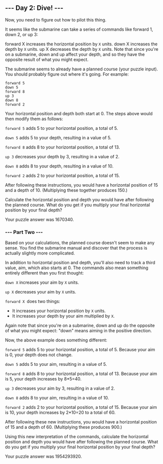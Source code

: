## --- Day 2: Dive! ---

Now, you need to figure out how to pilot this thing.

It seems like the submarine can take a series of commands like forward 1, down 2, or up 3:

forward X increases the horizontal position by `X` units.
down X increases the depth by `X` units.
up X decreases the depth by `X` units.
Note that since you're on a submarine, down and up affect your depth, and so they have the opposite result of what you might expect.

The submarine seems to already have a planned course (your puzzle input). You should probably figure out where it's going. For example:
```
forward 5
down 5
forward 8
up 3
down 8
forward 2
```
Your horizontal position and depth both start at 0. The steps above would then modify them as follows:

`forward 5` adds 5 to your horizontal position, a total of 5.

`down 5` adds 5 to your depth, resulting in a value of 5.

`forward 8` adds 8 to your horizontal position, a total of 13.

`up 3` decreases your depth by 3, resulting in a value of 2.

`down 8` adds 8 to your depth, resulting in a value of 10.

`forward 2` adds 2 to your horizontal position, a total of 15.

After following these instructions, you would have a horizontal position of 15 and a depth of 10. (Multiplying these together produces 150.)

Calculate the horizontal position and depth you would have after following the planned course. What do you get if you multiply your final horizontal position by your final depth?

Your puzzle answer was 1670340.

### --- Part Two ---

Based on your calculations, the planned course doesn't seem to make any sense. You find the submarine manual and discover that the process is actually slightly more complicated.

In addition to horizontal position and depth, you'll also need to track a third value, aim, which also starts at 0. The commands also mean something entirely different than you first thought:

`down X` increases your aim by `X` units.

`up X` decreases your aim by `X` units.

`forward X `does two things:
* It increases your horizontal position by `X` units.
* It increases your depth by your aim multiplied by `X`.

Again note that since you're on a submarine, down and up do the opposite of what you might expect: "down" means aiming in the positive direction.

Now, the above example does something different:

`forward 5` adds 5 to your horizontal position, a total of 5. Because your aim is 0, your depth does not change.

`down 5` adds 5 to your aim, resulting in a value of 5.

`forward 8` adds 8 to your horizontal position, a total of 13. Because your aim is 5, your depth increases by 8*5=40.

`up 3` decreases your aim by 3, resulting in a value of 2.

`down 8` adds 8 to your aim, resulting in a value of 10.

`forward 2` adds 2 to your horizontal position, a total of 15. Because your aim is 10, your depth increases by 2*10=20 to a total of 60.

After following these new instructions, you would have a horizontal position of 15 and a depth of 60. (Multiplying these produces 900.)

Using this new interpretation of the commands, calculate the horizontal position and depth you would have after following the planned course. What do you get if you multiply your final horizontal position by your final depth?

Your puzzle answer was 1954293920.